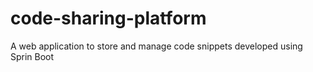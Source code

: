 # code-sharing-platform
A web application to store and manage code snippets developed using Sprin Boot
